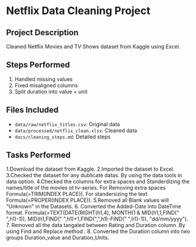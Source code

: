 # Netflix Data Cleaning Project

## Project Description
Cleaned Netflix Movies and TV Shows dataset from Kaggle using Excel.

## Steps Performed
1. Handled missing values
2. Fixed misaligned columns
3. Split duration into value + unit

## Files Included
- `data/raw/netflix_titles.csv`: Original data
- `data/processed/netflix_clean.xlsx`: Cleaned data
- `docs/cleaning_steps.md`: Detailed steps

## Tasks Performed
1.Download the dataset from Kaggle.
2.Imported the dataset to Excel.
3.Checked the dataset for any dublicate datas.
  By using the data tools in data option.
4.Checked the columns for extra spaces and Standerdizing the names/title of the movies ot tv-series.
  For Removing extra spaces Formula(=TRIM(INDEX PLACE)).
  For standersizing the text Formula(=PROPER(INDEX PLACE)).
5.Removed all Blank values will "Unknown" in the Datasets.
6. Converted the Added-Date into DateTime format.
   Formula(=TEXT(DATE(RIGHT(h1,4), MONTH(1 & MID(h1,1,FIND(" ",h1)-1)), MID(h1,FIND(" ",h1)+1,FIND(",",h1)-FIND(" ",h1)-1)), "dd/mm/yyyy").
7. Removed all the data tangaled between Rating and Duration column .By using Find and Replace method .
8. Converted the Duration column into two groups Duration_value and Duration_Units.


